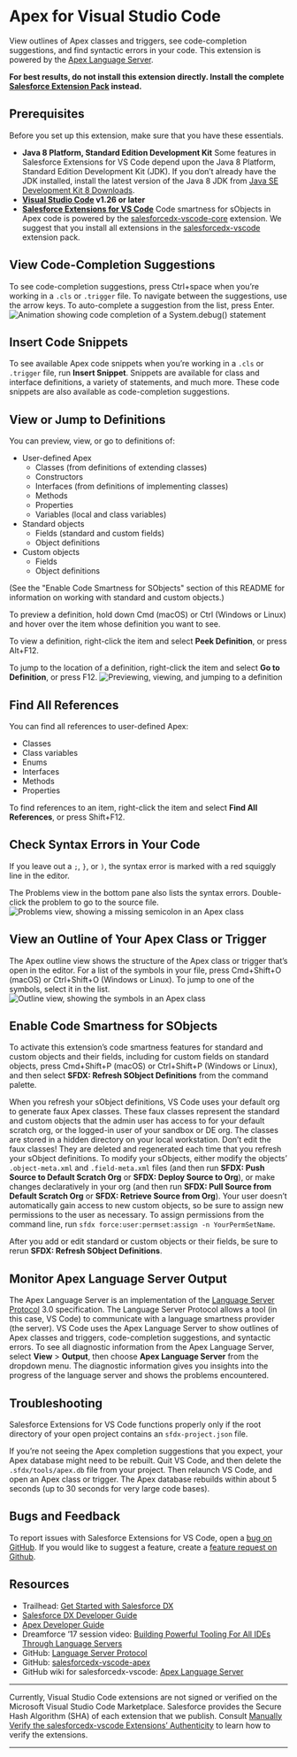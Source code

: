 # Apex for Visual Studio Code

View outlines of Apex classes and triggers, see code-completion suggestions, and find syntactic errors in your code. This extension is powered by the [Apex Language Server](https://github.com/forcedotcom/salesforcedx-vscode/wiki/Apex-Language-Server).

**For best results, do not install this extension directly. Install the complete [Salesforce Extension Pack](https://marketplace.visualstudio.com/items?itemName=salesforce.salesforcedx-vscode) instead.**

## Prerequisites

Before you set up this extension, make sure that you have these essentials.

- **Java 8 Platform, Standard Edition Development Kit**
  Some features in Salesforce Extensions for VS Code depend upon the Java 8 Platform, Standard Edition Development Kit (JDK).
  If you don’t already have the JDK installed, install the latest version of the Java 8 JDK from [Java SE Development Kit 8 Downloads](http://www.oracle.com/technetwork/java/javase/downloads/jdk8-downloads-2133151.html).
- **[Visual Studio Code](https://code.visualstudio.com/download) v1.26 or later**
- **[Salesforce Extensions for VS Code](https://marketplace.visualstudio.com/items?itemName=salesforce.salesforcedx-vscode)**
  Code smartness for sObjects in Apex code is powered by the [salesforcedx-vscode-core](https://marketplace.visualstudio.com/items?itemName=salesforce.salesforcedx-vscode-core) extension. We suggest that you install all extensions in the [salesforcedx-vscode](https://marketplace.visualstudio.com/items?itemName=salesforce.salesforcedx-vscode) extension pack.

## View Code-Completion Suggestions

To see code-completion suggestions, press Ctrl+space when you’re working in a `.cls` or `.trigger` file. To navigate between the suggestions, use the arrow keys. To auto-complete a suggestion from the list, press Enter.
![Animation showing code completion of a System.debug() statement](https://raw.githubusercontent.com/forcedotcom/salesforcedx-vscode/develop/packages/salesforcedx-vscode-apex/images/apex_completion.gif)

## Insert Code Snippets

To see available Apex code snippets when you’re working in a `.cls` or `.trigger` file, run **Insert Snippet**. Snippets are available for class and interface definitions, a variety of statements, and much more. These code snippets are also available as code-completion suggestions.

## View or Jump to Definitions

You can preview, view, or go to definitions of:

- User-defined Apex
  - Classes (from definitions of extending classes)
  - Constructors
  - Interfaces (from definitions of implementing classes)
  - Methods
  - Properties
  - Variables (local and class variables)
- Standard objects
  - Fields (standard and custom fields)
  - Object definitions
- Custom objects
  - Fields
  - Object definitions

(See the "Enable Code Smartness for SObjects" section of this README for information on working with standard and custom objects.)

To preview a definition, hold down Cmd (macOS) or Ctrl (Windows or Linux) and hover over the item whose definition you want to see.

To view a definition, right-click the item and select **Peek Definition**, or press Alt+F12.

To jump to the location of a definition, right-click the item and select **Go to Definition**, or press F12.
![Previewing, viewing, and jumping to a definition](https://raw.githubusercontent.com/forcedotcom/salesforcedx-vscode/develop/packages/salesforcedx-vscode-apex/images/apex_go_to_definition.gif)

## Find All References

You can find all references to user-defined Apex:

- Classes
- Class variables
- Enums
- Interfaces
- Methods
- Properties

To find references to an item, right-click the item and select **Find All References**, or press Shift+F12.

## Check Syntax Errors in Your Code

If you leave out a `;`, `}`, or `)`, the syntax error is marked with a red squiggly line in the editor.

The Problems view in the bottom pane also lists the syntax errors. Double-click the problem to go to the source file.
![Problems view, showing a missing semicolon in an Apex class](https://raw.githubusercontent.com/forcedotcom/salesforcedx-vscode/develop/packages/salesforcedx-vscode-apex/images/apex_problems.png)

## View an Outline of Your Apex Class or Trigger

The Apex outline view shows the structure of the Apex class or trigger that’s open in the editor. For a list of the symbols in your file, press Cmd+Shift+O (macOS) or Ctrl+Shift+O (Windows or Linux). To jump to one of the symbols, select it in the list.
![Outline view, showing the symbols in an Apex class](https://raw.githubusercontent.com/forcedotcom/salesforcedx-vscode/develop/packages/salesforcedx-vscode-apex/images/apex_outline.png)

## Enable Code Smartness for SObjects

To activate this extension’s code smartness features for standard and custom objects and their fields, including for custom fields on standard objects, press Cmd+Shift+P (macOS) or Ctrl+Shift+P (Windows or Linux), and then select **SFDX: Refresh SObject Definitions** from the command palette.

When you refresh your sObject definitions, VS Code uses your default org to generate faux Apex classes. These faux classes represent the standard and custom objects that the admin user has access to for your default scratch org, or the logged-in user of your sandbox or DE org. The classes are stored in a hidden directory on your local workstation. Don’t edit the faux classes! They are deleted and regenerated each time that you refresh your sObject definitions. To modify your sObjects, either modify the objects’ `.object-meta.xml` and `.field-meta.xml` files (and then run **SFDX: Push Source to Default Scratch Org** or **SFDX: Deploy Source to Org**), or make changes declaratively in your org (and then run **SFDX: Pull Source from Default Scratch Org** or **SFDX: Retrieve Source from Org**). Your user doesn’t automatically gain access to new custom objects, so be sure to assign new permissions to the user as necessary. To assign permissions from the command line, run `sfdx force:user:permset:assign -n YourPermSetName`.

After you add or edit standard or custom objects or their fields, be sure to rerun **SFDX: Refresh SObject Definitions**.

## Monitor Apex Language Server Output

The Apex Language Server is an implementation of the [Language Server Protocol](https://github.com/Microsoft/language-server-protocol) 3.0 specification. The Language Server Protocol allows a tool (in this case, VS Code) to communicate with a language smartness provider (the server). VS Code uses the Apex Language Server to show outlines of Apex classes and triggers, code-completion suggestions, and syntactic errors. To see all diagnostic information from the Apex Language Server, select **View** > **Output**, then choose **Apex Language Server** from the dropdown menu. The diagnostic information gives you insights into the progress of the language server and shows the problems encountered.

## Troubleshooting

Salesforce Extensions for VS Code functions properly only if the root directory of your open project contains an `sfdx-project.json` file.

If you’re not seeing the Apex completion suggestions that you expect, your Apex database might need to be rebuilt. Quit VS Code, and then delete the `.sfdx/tools/apex.db` file from your project. Then relaunch VS Code, and open an Apex class or trigger. The Apex database rebuilds within about 5 seconds (up to 30 seconds for very large code bases).

## Bugs and Feedback

To report issues with Salesforce Extensions for VS Code, open a [bug on GitHub](https://github.com/forcedotcom/salesforcedx-vscode/issues/new?template=Bug_report.md). If you would like to suggest a feature, create a [feature request on Github](https://github.com/forcedotcom/salesforcedx-vscode/issues/new?template=Feature_request.md).

## Resources

- Trailhead: [Get Started with Salesforce DX](https://trailhead.salesforce.com/trails/sfdx_get_started)
- [Salesforce DX Developer Guide](https://developer.salesforce.com/docs/atlas.en-us.sfdx_dev.meta/sfdx_dev)
- [Apex Developer Guide](https://developer.salesforce.com/docs/atlas.en-us.apexcode.meta/apexcode)
- Dreamforce ’17 session video: [Building Powerful Tooling For All IDEs Through Language Servers](https://www.salesforce.com/video/1765282/)
- GitHub: [Language Server Protocol](https://github.com/Microsoft/language-server-protocol)
- GitHub: [salesforcedx-vscode-apex](https://github.com/forcedotcom/salesforcedx-vscode/tree/develop/packages/salesforcedx-vscode-apex)
- GitHub wiki for salesforcedx-vscode: [Apex Language Server](https://github.com/forcedotcom/salesforcedx-vscode/wiki/Apex-Language-Server)

---

Currently, Visual Studio Code extensions are not signed or verified on the Microsoft Visual Studio Code Marketplace. Salesforce provides the Secure Hash Algorithm (SHA) of each extension that we publish. Consult [Manually Verify the salesforcedx-vscode Extensions’ Authenticity](https://developer.salesforce.com/media/vscode/SHA256.md) to learn how to verify the extensions.

---
